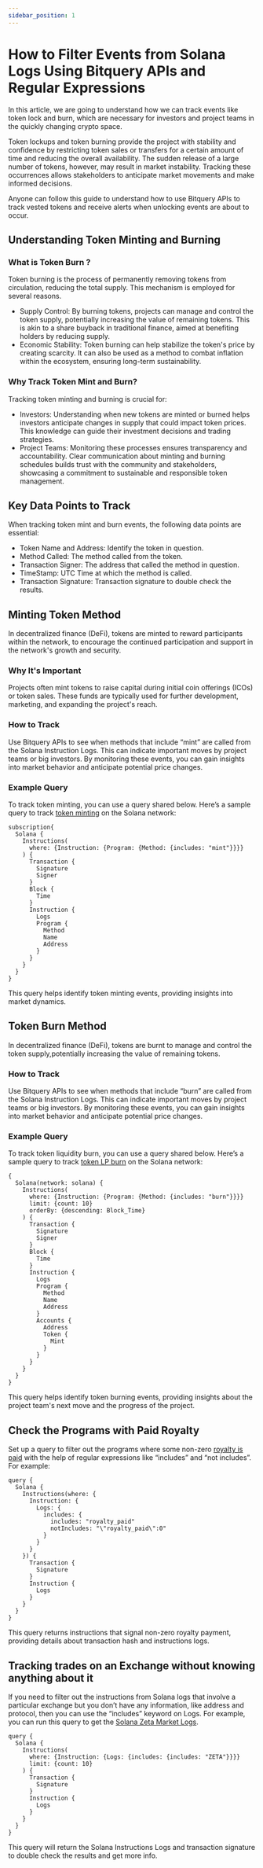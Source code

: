 ```yaml
---
sidebar_position: 1
---
```


# How to Filter Events from Solana Logs Using Bitquery APIs and Regular Expressions

In this article, we are going to understand how we can track events like token lock and burn, which are necessary for investors and project teams in the quickly changing crypto space.

Token lockups and token burning provide the project with stability and confidence by restricting token sales or transfers for a certain amount of time and reducing the overall availability. The sudden release of a large number of tokens, however, may result in market instability. Tracking these occurrences allows stakeholders to anticipate market movements and make informed decisions.

Anyone can follow this guide to understand how to use Bitquery APIs to track vested tokens and receive alerts when unlocking events are about to occur.

## ​Understanding Token Minting and Burning

### What is Token Burn ?
Token burning is the process of permanently removing tokens from circulation, reducing the total supply. This mechanism is employed for several reasons.

- Supply Control: By burning tokens, projects can manage and control the token supply, potentially increasing the value of remaining tokens. This is akin to a share buyback in traditional finance, aimed at benefiting holders by reducing supply.
- Economic Stability: Token burning can help stabilize the token's price by creating scarcity. It can also be used as a method to combat inflation within the ecosystem, ensuring long-term sustainability.

### Why Track Token Mint and Burn?​

Tracking token minting and burning is crucial for:
- Investors: Understanding when new tokens are minted or burned helps investors anticipate changes in supply that could impact token prices. This knowledge can guide their investment decisions and trading strategies.
- Project Teams: Monitoring these processes ensures transparency and accountability. Clear communication about minting and burning schedules builds trust with the community and stakeholders, showcasing a commitment to sustainable and responsible token management.

## Key Data Points to Track​

When tracking token mint and burn events, the following data points are essential:
- Token Name and Address: Identify the token in question.
- Method Called: The method called from the token.
- Transaction Signer: The address that called the method in question.
- TimeStamp: UTC Time at which the method is called.
- Transaction Signature: Transaction signature to double check the results.

## Minting Token Method

In decentralized finance (DeFi), tokens are minted to reward participants within the network, to encourage the continued participation and support in the network's growth and security.

### Why It's Important​

Projects often mint tokens to raise capital during initial coin offerings (ICOs) or token sales. These funds are typically used for further development, marketing, and expanding the project's reach.

### How to Track​

Use Bitquery APIs to see when methods that include “mint” are called from the Solana Instruction Logs. This can indicate important moves by project teams or big investors. By monitoring these events, you can gain insights into market behavior and anticipate potential price changes.

### Example Query​

To track token minting, you can use a query shared below. Here’s a sample query to track [token minting](https://ide.bitquery.io/MInt-Token-Tracking-on-Solana-Logs) on the Solana network:

```gql
subscription{
  Solana {
    Instructions(
      where: {Instruction: {Program: {Method: {includes: "mint"}}}}
    ) {
      Transaction {
        Signature
        Signer
      }
      Block {
        Time
      }
      Instruction {
        Logs
        Program {
          Method
          Name
          Address
        }
      }
    }
  }
}
```

This query helps identify token minting events, providing insights into market dynamics.

## Token Burn Method

In decentralized finance (DeFi), tokens are  burnt to manage and control the token supply,potentially increasing the value of remaining tokens.

### How to Track​

Use Bitquery APIs to see when methods that include “burn” are called from the Solana Instruction Logs. This can indicate important moves by project teams or big investors. By monitoring these events, you can gain insights into market behavior and anticipate potential price changes.

### Example Query​

To track token liquidity burn, you can use a query shared below. Here’s a sample query to track [token LP burn](https://ide.bitquery.io/Copy-of-Copy-of-Burn-Token-Tracking-on-Solana-Logs) on the Solana network:

```gql
{
  Solana(network: solana) {
    Instructions(
      where: {Instruction: {Program: {Method: {includes: "burn"}}}}
      limit: {count: 10}
      orderBy: {descending: Block_Time}
    ) {
      Transaction {
        Signature
        Signer
      }
      Block {
        Time
      }
      Instruction {
        Logs
        Program {
          Method
          Name
          Address
        }
        Accounts {
          Address
          Token {
            Mint
          }
        }
      }
    }
  }
}

```

This query helps identify token burning events, providing insights about the project team's next move and the progress of the project.

## Check the Programs with Paid Royalty

Set up a query to filter out the programs where  some non-zero [royalty is paid](https://ide.bitquery.io/Query-solana-logs) with the help of regular expressions like “includes” and “not includes”. For example:

```gql
query {
  Solana {
    Instructions(where: {
      Instruction: {
        Logs: {
          includes: {
            includes: "royalty_paid"
            notIncludes: "\"royalty_paid\":0"
          }
        }
      }
    }) {
      Transaction {
      	Signature
      }
      Instruction {
        Logs
      }
    }
  }
}
```

This query returns instructions that signal non-zero royalty payment, providing details about transaction hash and instructions logs.

## Tracking trades on an Exchange without knowing anything about it​

If you need to filter out the instructions from Solana logs that involve a particular exchange but you don’t have any information, like address and protocol, then you can use the “includes” keyword on Logs. For example, you can run this query to get the [Solana Zeta Market Logs](https://ide.bitquery.io/Solana-Zeta-Market-logs).

```gql
query {
  Solana {
    Instructions(
      where: {Instruction: {Logs: {includes: {includes: "ZETA"}}}}
      limit: {count: 10}
    ) {
      Transaction {
        Signature
      }
      Instruction {
        Logs
      }
    }
  }
}
```

This query will return the Solana Instructions Logs and transaction signature to double check the results and get more info.  


